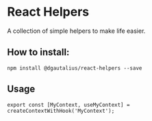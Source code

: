 # React Helpers

A collection of simple helpers to make life easier.

## How to install:

```
npm install @dgautalius/react-helpers --save
```

## Usage

```
export const [MyContext, useMyContext] = createContextWithHook('MyContext');
```
